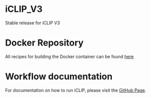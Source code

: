 # iCLIP_V3
Stable release for iCLIP V3

# Docker Repository

All recipes for building the Docker container can be found [here](https://github.com/NCI-RBL/Dockers/tree/main)

# Workflow documentation

For documentation on how to run iCLIP, please visit the [GitHub Page](https://nci-rbl.github.io/Dockers/iCLIP/descript/).
